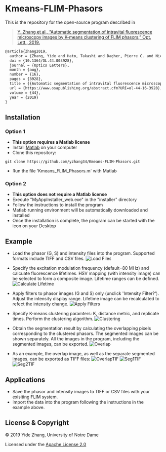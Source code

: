 # Kmeans-FLIM-Phasors

This is the repository for the open-source program described in 
>[Y. Zhang et al., “Automatic segmentation of intravital fluorescence microscopy images by K-means clustering of FLIM phasors,” Opt. Lett., 2019.](https://www.osapublishing.org/ol/abstract.cfm?uri=ol-44-16-3928)
```latex
@article{Zhang2019,
  author = {Zhang, Yide and Hato, Takashi and Dagher, Pierre C. and Nichols, Evan L. and Smith, Cody J. and Dunn, Kenneth W. and Howard, Scott S.},
  doi = {10.1364/OL.44.003928},
  journal = {Optics Letters},
  month = {aug},
  number = {16},
  pages = {3928},
  title = {{Automatic segmentation of intravital fluorescence microscopy images by K-means clustering of FLIM phasors}},
  url = {https://www.osapublishing.org/abstract.cfm?URI=ol-44-16-3928},
  volume = {44},
  year = {2019}
}
```



## Installation
### Option 1
- **This option requires a Matlab license**
- Install [Matlab](https://www.mathworks.com/products/matlab.html) on your computer
- Clone this repository:
```
git clone https://github.com/yzhang34/Kmeans-FLIM-Phasors.git
```
- Run the file 'Kmeans_FLIM_Phasors.m' with Matlab

### Option 2
- **This option does not require a Matlab license**
- Execute "MyAppInstaller_web.exe" in the "installer" directory
- Follow the instructions to install the program
- Matlab running environment will be automatically downloaded and installed
- Once the installation is complete, the program can be started with the icon on your Desktop

## Example
- Load the phasor (G, S) and intensity files into the program. Supported formats include TIFF and CSV files.
![Load Files](tutorials/load_files.gif)

- Specify the excitation modulation frequency (default=80 MHz) and calcuate fluorescence lifetimes. HSV mapping (with intensity image) can be selected to form a composite image. Lifetime ranges can be defined.
![Calculate Lifetime](tutorials/calculate_lifetime.gif)

- Apply filters to phasor images (G and S) only (unclick 'Intensity Filter?'). Adjust the intensity display range. Lifetime image can be recalculated to refect the intensity change.
![Apply Filters](tutorials/apply_filters.gif)

- Specify K-means clustering paramters: K, distance metric, and replicate times. Perform the clustering algorithm.
![Clustering](tutorials/clustering.gif)

- Obtain the segmentation result by calculating the overlapping pixels corresponding to the clustered phasors. The segmented images can be shown separately. All the images in the program, including the segmented images, can be exported.
![Overlap](tutorials/overlap_export.gif)

- As an example, the overlap image, as well as the separate segmented images, can be exported as TIFF files:
![OverlapTIF](tutorials/imageOverlapCluster.jpg)
![Seg1TIF](tutorials/clustered_segment1.jpg)
![Seg2TIF](tutorials/clustered_segment2.jpg)

## Applications
- Save the phasor and intensity images to TIFF or CSV files with your exisiting FLIM system.
- Import the data into the program following the instructions in the example above.


## License & Copyright
© 2019 Yide Zhang, University of Notre Dame

Licensed under the [Apache License 2.0](LICENSE)
